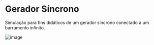 # Gerador Síncrono

Simulação para fins didáticos de um gerador síncrono conectado à um barramento infinito.

![image](https://github.com/j-Lago/GS/assets/98105937/8d939e36-d900-4f4a-b314-415df9c36a7b)
